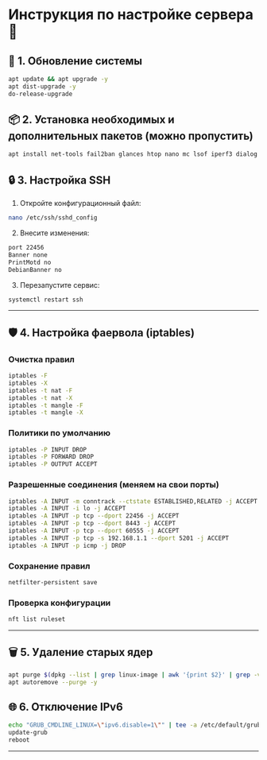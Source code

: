 # Инструкция по настройке сервера 🚀

## 🔄 1. Обновление системы
```bash
apt update && apt upgrade -y
apt dist-upgrade -y
do-release-upgrade
```

## 📦 2. Установка необходимых и дополнительных пакетов (можно пропустить)
```bash
apt install net-tools fail2ban glances htop nano mc lsof iperf3 dialog build-essential libpam0g-dev libssl-dev -y
```

## 🔒 3. Настройка SSH
1. Откройте конфигурационный файл:
```bash
nano /etc/ssh/sshd_config
```

2. Внесите изменения:
```bash
port 22456
Banner none
PrintMotd no
DebianBanner no
```

3. Перезапустите сервис:
```bash
systemctl restart ssh
```

---

## 🛡️ 4. Настройка фаервола (iptables)
### Очистка правил
```bash
iptables -F
iptables -X
iptables -t nat -F
iptables -t nat -X
iptables -t mangle -F
iptables -t mangle -X
```

### Политики по умолчанию
```bash
iptables -P INPUT DROP
iptables -P FORWARD DROP
iptables -P OUTPUT ACCEPT
```

### Разрешенные соединения (меняем на свои порты)
```bash
iptables -A INPUT -m conntrack --ctstate ESTABLISHED,RELATED -j ACCEPT
iptables -A INPUT -i lo -j ACCEPT
iptables -A INPUT -p tcp --dport 22456 -j ACCEPT
iptables -A INPUT -p tcp --dport 8443 -j ACCEPT
iptables -A INPUT -p tcp --dport 60555 -j ACCEPT
iptables -A INPUT -p tcp -s 192.168.1.1 --dport 5201 -j ACCEPT
iptables -A INPUT -p icmp -j DROP
```

### Сохранение правил
```bash
netfilter-persistent save
```

### Проверка конфигурации
```bash
nft list ruleset
```

---

## 🗑️ 5. Удаление старых ядер
```bash
apt purge $(dpkg --list | grep linux-image | awk '{print $2}' | grep -v $(uname -r))
apt autoremove --purge -y
```

## 🌐 6. Отключение IPv6
```bash
echo "GRUB_CMDLINE_LINUX=\"ipv6.disable=1\"" | tee -a /etc/default/grub
update-grub
reboot
```

---
